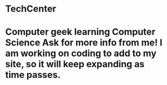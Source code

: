 # TechCenter
# Computer geek learning Computer Science Ask for more info from me! I am working on coding to add to my site, so it will keep expanding as time passes.
